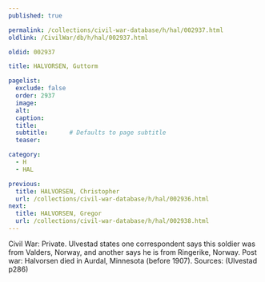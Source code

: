 ```yaml
---
published: true

permalink: /collections/civil-war-database/h/hal/002937.html
oldlink: /CivilWar/db/h/hal/002937.html

oldid: 002937

title: HALVORSEN, Guttorm

pagelist:
  exclude: false
  order: 2937
  image: 
  alt:
  caption:
  title:
  subtitle:      # Defaults to page subtitle
  teaser:

category: 
  - H 
  - HAL

previous:
  title: HALVORSEN, Christopher
  url: /collections/civil-war-database/h/hal/002936.html  
next:
  title: HALVORSEN, Gregor
  url: /collections/civil-war-database/h/hal/002938.html   
---
```

Civil War: Private. Ulvestad states one correspondent says this soldier was from Valders, Norway, and another says he is from Ringerike, Norway. Post war: Halvorsen died in Aurdal, Minnesota (before 1907). Sources: (Ulvestad p286)